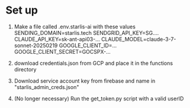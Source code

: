 # Set up

1. Make a file called .env.starlis-ai with these values
SENDING_DOMAIN=starlis.tech
SENDGRID_API_KEY=SG....
CLAUDE_API_KEY=sk-ant-api03-...
CLAUDE_MODEL=claude-3-7-sonnet-20250219
GOOGLE_CLIENT_ID=...
GOOGLE_CLIENT_SECRET=GOCSPX-...

2. download credentials.json from GCP and place it in the functions directory
3. Download service account key from firebase and name in "starlis_admin_creds.json"
4. (No longer necessary) Run the get_token.py script with a valid userID
